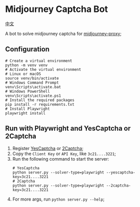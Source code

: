 # Midjourney Captcha Bot

[中文](./README.zh-CN.md)

A bot to solve midjourney captcha for [midjourney-proxy](https://github.com/litter-coder/midjourney-proxy-plus);

## Configuration

```shell
# Create a virtual environment
python -m venv venv
# Activate the virtual environment
# Linux or macOS
source venv/bin/activate
# Windows Command Prompt
venv\Scripts\activate.bat
# Windows PowerShell
venv\Scripts\activate.ps1
# Install the required packages
pip install -r requirements.txt
# Install Playwright
playwright install
```

## Run with Playwright and YesCaptcha or 2Captcha

1. Register [YesCaptcha](https://yescaptcha.com/i/lSoGCH) or [2Captcha](https://2captcha.com?from=11867999);
2. Copy the `Client Key` or `API Key`, like `3c21....3221`;
3. Run the following command to start the server:
    ```shell
    # YesCaptcha
    python server.py --solver-type=playwright --yescaptcha-key=3c21....3221
    # 2Captcha
    python server.py --solver-type=playwright --2captcha-key=3c21....3221
    ```
4. For more args, run `python server.py --help`;


